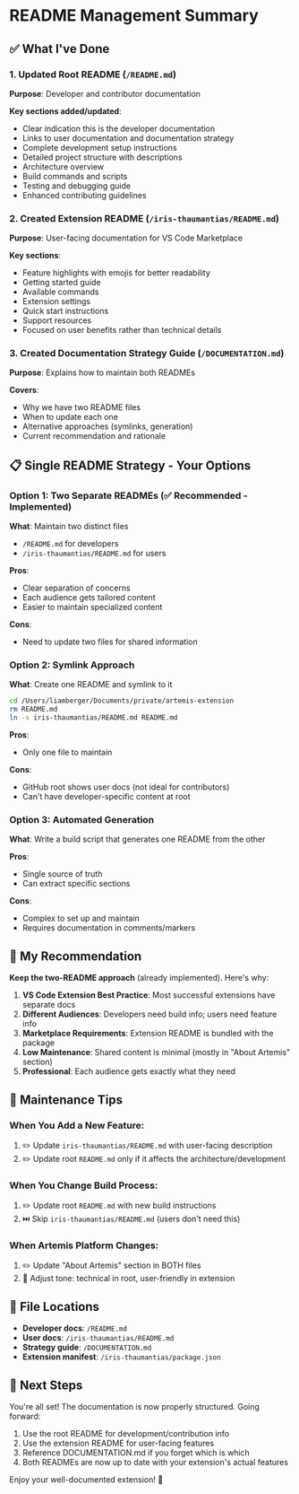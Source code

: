 # README Management Summary

## ✅ What I've Done

### 1. Updated Root README (`/README.md`)
**Purpose**: Developer and contributor documentation

**Key sections added/updated**:
- Clear indication this is the developer documentation
- Links to user documentation and documentation strategy
- Complete development setup instructions
- Detailed project structure with descriptions
- Architecture overview
- Build commands and scripts
- Testing and debugging guide
- Enhanced contributing guidelines

### 2. Created Extension README (`/iris-thaumantias/README.md`)
**Purpose**: User-facing documentation for VS Code Marketplace

**Key sections**:
- Feature highlights with emojis for better readability
- Getting started guide
- Available commands
- Extension settings
- Quick start instructions
- Support resources
- Focused on user benefits rather than technical details

### 3. Created Documentation Strategy Guide (`/DOCUMENTATION.md`)
**Purpose**: Explains how to maintain both READMEs

**Covers**:
- Why we have two README files
- When to update each one
- Alternative approaches (symlinks, generation)
- Current recommendation and rationale

## 📋 Single README Strategy - Your Options

### Option 1: Two Separate READMEs (✅ Recommended - Implemented)
**What**: Maintain two distinct files
- `/README.md` for developers
- `/iris-thaumantias/README.md` for users

**Pros**:
- Clear separation of concerns
- Each audience gets tailored content
- Easier to maintain specialized content

**Cons**:
- Need to update two files for shared information

### Option 2: Symlink Approach
**What**: Create one README and symlink to it
```bash
cd /Users/liamberger/Documents/private/artemis-extension
rm README.md
ln -s iris-thaumantias/README.md README.md
```

**Pros**:
- Only one file to maintain

**Cons**:
- GitHub root shows user docs (not ideal for contributors)
- Can't have developer-specific content at root

### Option 3: Automated Generation
**What**: Write a build script that generates one README from the other

**Pros**:
- Single source of truth
- Can extract specific sections

**Cons**:
- Complex to set up and maintain
- Requires documentation in comments/markers

## 🎯 My Recommendation

**Keep the two-README approach** (already implemented). Here's why:

1. **VS Code Extension Best Practice**: Most successful extensions have separate docs
2. **Different Audiences**: Developers need build info; users need feature info
3. **Marketplace Requirements**: Extension README is bundled with the package
4. **Low Maintenance**: Shared content is minimal (mostly in "About Artemis" section)
5. **Professional**: Each audience gets exactly what they need

## 🔄 Maintenance Tips

### When You Add a New Feature:
1. ✏️ Update `iris-thaumantias/README.md` with user-facing description
2. ✏️ Update root `README.md` only if it affects the architecture/development

### When You Change Build Process:
1. ✏️ Update root `README.md` with new build instructions
2. ⏭️ Skip `iris-thaumantias/README.md` (users don't need this)

### When Artemis Platform Changes:
1. ✏️ Update "About Artemis" section in BOTH files
2. 🎨 Adjust tone: technical in root, user-friendly in extension

## 📁 File Locations

- **Developer docs**: `/README.md`
- **User docs**: `/iris-thaumantias/README.md`
- **Strategy guide**: `/DOCUMENTATION.md`
- **Extension manifest**: `/iris-thaumantias/package.json`

## 🚀 Next Steps

You're all set! The documentation is now properly structured. Going forward:

1. Use the root README for development/contribution info
2. Use the extension README for user-facing features
3. Reference DOCUMENTATION.md if you forget which is which
4. Both READMEs are now up to date with your extension's actual features

Enjoy your well-documented extension! 🎉
